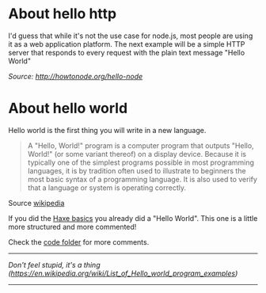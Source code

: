 # About hello http

I'd guess that while it's not the use case for node.js, most people are using it as a web application platform. The next example will be a simple HTTP server that responds to every request with the plain text message "Hello World"

_Source: <http://howtonode.org/hello-node>_

# About hello world

Hello world is the first thing you will write in a new language.

> A "Hello, World!" program is a computer program that outputs "Hello, World!" (or some variant thereof) on a display device. Because it is typically one of the simplest programs possible in most programming languages, it is by tradition often used to illustrate to beginners the most basic syntax of a programming language. It is also used to verify that a language or system is operating correctly.

Source [wikipedia](https://en.wikipedia.org/wiki/%22Hello,_World!%22_program)

If you did the [Haxe basics](../haxe/hello-world.md) you already did a "Hello World".
This one is a little more structured and more commented!

Check the [code folder](https://github.com/MatthijsKamstra/haxejs/tree/master/00helloworld/code) for more comments.

---

_Don't feel stupid, it's a thing (<https://en.wikipedia.org/wiki/List_of_Hello_world_program_examples>)_

---
